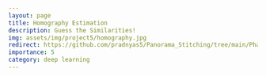 ```yaml
---
layout: page
title: Homography Estimation
description: Guess the Similarities!
img: assets/img/project5/homography.jpg
redirect: https://github.com/pradnyas5/Panorama_Stitching/tree/main/Phase2/Code
importance: 5
category: deep learning
---
```


